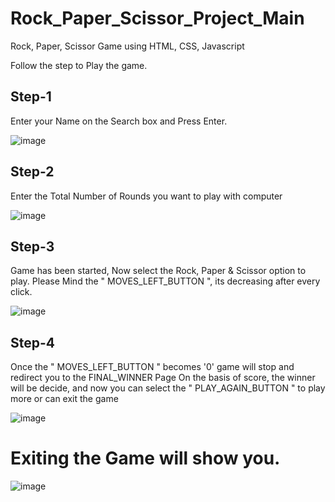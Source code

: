 # Rock_Paper_Scissor_Project_Main

Rock, Paper, Scissor Game using HTML, CSS, Javascript 

Follow the step to Play the game.

## Step-1

Enter your Name on the Search box and Press Enter.

![image](https://user-images.githubusercontent.com/80582252/167294788-af1a592b-5577-4c35-9c59-e927e9b791c5.png)


## Step-2

Enter the Total Number of Rounds you want to play with computer

![image](https://user-images.githubusercontent.com/80582252/167294932-c1475ddd-ff24-4ce7-8f45-f7c834d7a260.png)

## Step-3

Game has been started, Now select the Rock, Paper & Scissor option to play.
Please Mind the " MOVES_LEFT_BUTTON ", its decreasing after every click. 

![image](https://user-images.githubusercontent.com/80582252/167294987-97079c53-2195-40c2-8307-59ef623193a4.png)

## Step-4

Once the " MOVES_LEFT_BUTTON " becomes '0' game will stop and redirect you to the FINAL_WINNER Page
On the basis of score, the winner will be decide, and now you can select the " PLAY_AGAIN_BUTTON " to play more or can exit the game   

![image](https://user-images.githubusercontent.com/80582252/167295295-8e058d66-9816-42b3-a521-4c5659aa388d.png)


# Exiting the Game will show you.

![image](https://user-images.githubusercontent.com/80582252/167295354-8101c691-12c7-44b9-8a24-6cc39a7c2886.png)

